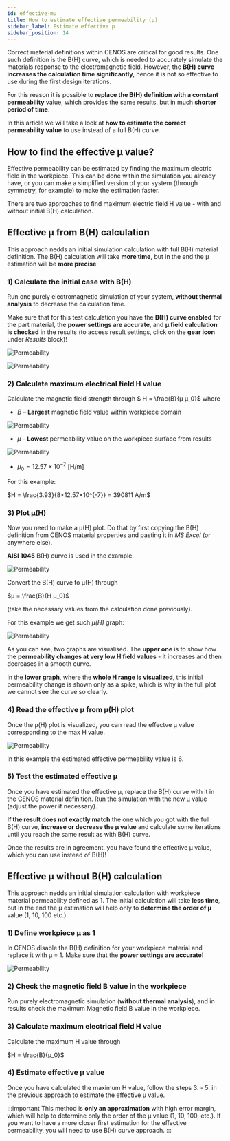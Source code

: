 ```yaml
---
id: effective-mu
title: How to estimate effective permeability (μ)
sidebar_label: Estimate effective μ
sidebar_position: 14
---
```


Correct material definitions within CENOS are critical for good results. One such definition is the B(H) curve, which is needed to accurately simulate the materials response to the electromagnetic field. However, the **B(H) curve increases the calculation time significantly**, hence it is not so effective to use during the first design iterations.

For this reason it is possible to **replace the B(H) definition with a constant permeability** value, which provides the same results, but in much **shorter period of time**.

In this article we will take a look at **how to estimate the correct permeability value** to use instead of a full B(H) curve.

## How to find the effective μ value?

Effective permeability can be estimated by finding the maximum electric field in the workpiece. This can be done within the simulation you already have, or you can make a simplified version of your system (through symmetry, for example) to make the estimation faster.

There are two approaches to find maximum electric field H value  - with and without initial B(H) calculation.

## Effective μ from B(H) calculation

This approach nedds an initial simulation calculation with full B(H) material definition. The B(H) calculation will take **more time**, but in the end the μ estimation will be **more precise**.

### 1) Calculate the initial case with B(H)

Run one purely electromagnetic simulation of your system, **without thermal analysis** to decrease the calculation time.

Make sure that for this test calculation you have the **B(H) curve enabled** for the part material, the **power settings are accurate**, and **µ field calculation is checked** in the results (to access result settings, click on the **gear icon** under *Results* block)!

<p align="center">

![Permeability](assets/effective-mu/1.png)

![Permeability](assets/effective-mu/9.png)

</p>

### 2) Calculate maximum electrical field H value

Calculate the magnetic field strength through $ H = \frac{B}{μ μ_0}$  where

- $B$ – **Largest** magnetic field value within workpiece domain

<p align="center">

![Permeability](assets/effective-mu/2.png)

</p>

- $μ$ - **Lowest** permeability value on the workpiece surface from results

<p align="center">

![Permeability](assets/effective-mu/3.png)

</p>

- $μ_0 = 12.57×10^{-7}$ [H/m]

For this example:

$H = \frac{3.93}{8×12.57×10^{-7}} = 390811 A/m$

### 3) Plot μ(H)

Now you need to make a µ(H) plot. Do that by first copying the B(H) definition from CENOS material properties and pasting it in *MS Excel* (or anywhere else).

**AISI 1045** B(H) curve is used in the example.

<p align="center">

![Permeability](assets/effective-mu/4.png)

</p>

Convert the B(H) curve to µ(H) through 

$µ = \frac{B}{H μ_0}$

(take the necessary values from the calculation done previously).

For this example we get such *μ(H)* graph:

<p align="center">

![Permeability](assets/effective-mu/5.png)

</p>

As you can see, two graphs are visualised. The **upper one** is to show how the **permeability changes at very low H field values** - it increases and then decreases in a smooth curve.

In the **lower graph**, where the **whole H range is visualized**, this initial permeability change is shown only as a spike, which is why in the full plot we cannot see the curve so clearly.

### 4) Read the effective μ from μ(H) plot

Once the μ(H) plot is visualized, you can read the effectve μ value corresponding to the max H value.

<p align="center">

![Permeability](assets/effective-mu/7.png)

</p>

In this example the estimated effective permeability value is 6.

### 5) Test the estimated effective μ

Once you have estimated the effective µ, replace the B(H) curve with it in the CENOS material definition. Run the simulation with the new µ value (adjust the power if necessary).

**If the result does not exactly match** the one which you got with the full B(H) curve, **increase or decrease the µ value** and calculate some iterations until you reach the same result as with B(H) curve.

Once the results are in agreement, you have found the effective µ value, which you can use instead of B(H)!

## Effective μ without B(H) calculation

This approach nedds an initial simulation calculation with workpiece material permeability defined as 1. The initial calculation will take **less time**, but in the end the μ estimation will help only to **determine the order of μ** value (1, 10, 100 etc.).

### 1) Define workpiece μ as 1

In CENOS disable the B(H) definition for your workpiece material and replace it with μ = 1. Make sure that the **power settings are accurate**!

<p align="center">

![Permeability](assets/effective-mu/8.png)

</p>

### 2) Check the magnetic field B value in the workpiece

Run purely electromagnetic simulation (**without thermal analysis**), and in results check the maximum Magnetic field B value in the workpiece.

### 3) Calculate maximum electrical field H value

Calculate the maximum H value through

$H = \frac{B}{μ_0}$

### 4) Estimate effective μ value

Once you have calculated the maximum H value, follow the steps 3. - 5. in the previous approach to estimate the effective μ value.


:::important
This method is **only an approximation** with high error margin, which will help to determine only the order of the μ value (1, 10, 100, etc.). If you want to have a more closer first estimation for the effective permeability, you will need to use B(H) curve approach.
:::